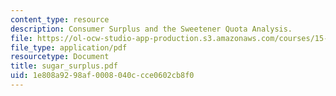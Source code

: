 ```yaml
---
content_type: resource
description: Consumer Surplus and the Sweetener Quota Analysis.
file: https://ol-ocw-studio-app-production.s3.amazonaws.com/courses/15-010-economic-analysis-for-business-decisions-fall-2004/1e808a9298af0008040ccce0602cb8f0_sugar_surplus.pdf
file_type: application/pdf
resourcetype: Document
title: sugar_surplus.pdf
uid: 1e808a92-98af-0008-040c-cce0602cb8f0
---
```

